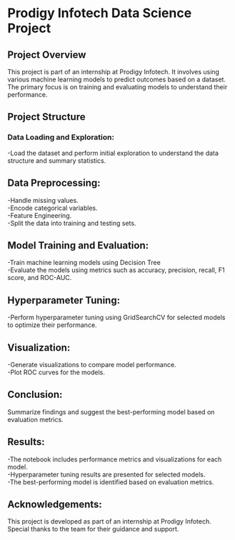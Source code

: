 # Prodigy Infotech Data Science Project<br>
## Project Overview<br>
This project is part of an internship at Prodigy Infotech. It involves using various machine learning models to 
predict outcomes based on a dataset. The primary focus is on training and evaluating models to understand their performance.<br>

## Project Structure<BR>
### Data Loading and Exploration:<br>
-Load the dataset and perform initial exploration to understand the data structure and summary statistics.<br>

## Data Preprocessing:
-Handle missing values.<br>
-Encode categorical variables.<br>
-Feature Engineering.<br>
-Split the data into training and testing sets.<br>

## Model Training and Evaluation:<br>
-Train machine learning models using Decision Tree<br>
-Evaluate the models using metrics such as accuracy, precision, recall, F1 score, and ROC-AUC.<br>

## Hyperparameter Tuning:<br>
-Perform hyperparameter tuning using GridSearchCV for selected models to optimize their performance.<br>

## Visualization:<br>
-Generate visualizations to compare model performance.<br>
-Plot ROC curves for the models.<br>

## Conclusion:<br>
Summarize findings and suggest the best-performing model based on evaluation metrics.<br>

## Results:<br>
-The notebook includes performance metrics and visualizations for each model.<br>
-Hyperparameter tuning results are presented for selected models.<br>
-The best-performing model is identified based on evaluation metrics.<br>

## Acknowledgements:<br>
This project is developed as part of an internship at Prodigy Infotech. Special thanks to the team for their guidance and support.<br>







